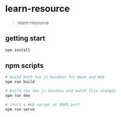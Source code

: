 # learn-resource

> learn-resource

## getting start

```bash
npm install
```


## npm scripts

```bash
# build both two js bundles for Weex and Web
npm run build

# build the two js bundles and watch file changes
npm run dev

# start a Web server at 8085 port
npm run serve

